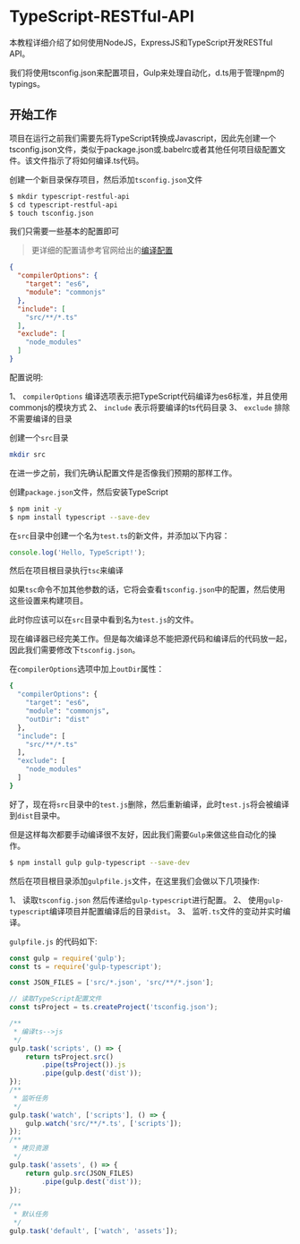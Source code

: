 # TypeScript-RESTful-API

本教程详细介绍了如何使用NodeJS，ExpressJS和TypeScript开发RESTful API。

我们将使用tsconfig.json来配置项目，Gulp来处理自动化，d.ts用于管理npm的typings。

## 开始工作

项目在运行之前我们需要先将TypeScript转换成Javascript，因此先创建一个tsconfig.json文件，类似于package.json或.babelrc或者其他任何项目级配置文件。该文件指示了将如何编译.ts代码。

创建一个新目录保存项目，然后添加`tsconfig.json`文件

``` bash
$ mkdir typescript-restful-api
$ cd typescript-restful-api
$ touch tsconfig.json
```

我们只需要一些基本的配置即可

> 更详细的配置请参考官网给出的[编译配置](http://www.typescriptlang.org/docs/handbook/compiler-options.html)

``` json
{
  "compilerOptions": {
    "target": "es6",
    "module": "commonjs"
  },
  "include": [
    "src/**/*.ts"
  ],
  "exclude": [
    "node_modules"
  ]
}
```

配置说明:

1、 `compilerOptions` 编译选项表示把TypeScript代码编译为es6标准，并且使用commonjs的模块方式
2、 `include` 表示将要编译的ts代码目录
3、 `exclude` 排除不需要编译的目录


创建一个`src`目录

``` bash
mkdir src
```

在进一步之前，我们先确认配置文件是否像我们预期的那样工作。

创建`package.json`文件，然后安装TypeScript

``` bash
$ npm init -y
$ npm install typescript --save-dev
```

在`src`目录中创建一个名为`test.ts`的新文件，并添加以下内容：

``` javascript
console.log('Hello, TypeScript!');
```

然后在项目根目录执行`tsc`来编译

如果`tsc`命令不加其他参数的话，它将会查看`tsconfig.json`中的配置，然后使用这些设置来构建项目。

此时你应该可以在`src`目录中看到名为`test.js`的文件。

现在编译器已经完美工作。但是每次编译总不能把源代码和编译后的代码放一起，因此我们需要修改下`tsconfig.json`。

在`compilerOptions`选项中加上`outDir`属性：
``` bash
{
  "compilerOptions": {
    "target": "es6",
    "module": "commonjs",
    "outDir": "dist"
  },
  "include": [
    "src/**/*.ts"
  ],
  "exclude": [
    "node_modules"
  ]
}
```
好了，现在将`src`目录中的`test.js`删除，然后重新编译，此时`test.js`将会被编译到`dist`目录中。

但是这样每次都要手动编译很不友好，因此我们需要`Gulp`来做这些自动化的操作。

``` bash
$ npm install gulp gulp-typescript --save-dev
```

然后在项目根目录添加`gulpfile.js`文件，在这里我们会做以下几项操作:

1、 读取`tsconfig.json` 然后传递给`gulp-typescript`进行配置。
2、 使用`gulp-typescript`编译项目并配置编译后的目录`dist`。
3、 监听`.ts`文件的变动并实时编译。

`gulpfile.js` 的代码如下:

``` javascript
const gulp = require('gulp');
const ts = require('gulp-typescript');

const JSON_FILES = ['src/*.json', 'src/**/*.json'];

// 读取TypeScript配置文件
const tsProject = ts.createProject('tsconfig.json');

/**
 * 编译ts-->js
 */
gulp.task('scripts', () => {
    return tsProject.src()
        .pipe(tsProject()).js
        .pipe(gulp.dest('dist'));
});
/**
 * 监听任务
 */
gulp.task('watch', ['scripts'], () => {
    gulp.watch('src/**/*.ts', ['scripts']);
});
/**
 * 拷贝资源
 */
gulp.task('assets', () => {
    return gulp.src(JSON_FILES)
        .pipe(gulp.dest('dist'));
});

/**
 * 默认任务
 */
gulp.task('default', ['watch', 'assets']);
```

